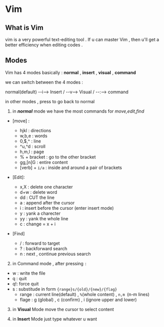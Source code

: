 # Vim 

## What is Vim

vim is a very powerful text-editing tool .
If u can master Vim , then u'll get a better efficiency when editing codes .

## Modes

Vim has 4 modes basically : **normal** , **insert** , **visual** , **command**

we can switch between the 4 modes :


normal(default) --i--> Insert / --v--> Visual / --:--> command

in other modes , press <Esc> to go back to normal

1. in ***normal*** mode we have the most commands for *move,edit,find*


- [move] : 
    - hjkl : directions
    - w,b,e : words
    - 0,$,^ : line
    - ^u,^d : scroll
    - h,m,l : page
    - % + bracket : go to the other bracket
    - gg,[n]G : entire content
    - [verb] + `i/a` : inside and around a pair of brackets

- [Edit]:
    - x,X : delete one character
    - d+w : delete word
    - dd  : CUT the line 
    - a   : append after the cursor
    - i   : insert before the cursor (enter insert mode)
    - y   : yank a charecter
    - yy  : yank the whole line
    - c<noun> : change <noun> = x + i

- [Find]
    - /<target> : forward to target
    - ?<target> : backforward search
    - n : next , continue previous search

 
 2. in Command mode , after pressing `:`
 
 - w : write the file 
 - q : quit 
 - q!: force quit
 - s : substitude in form `{range}s/{old}/{new}/{flag}`
    - range : current line(default) , `%`(whole content) , `n,m `(n-m lines)
    - flage : g (global) , c (confirm) , i (ignore upper and lower)

 3. in **Visual** Mode 
 move the cursor to select content

 4. in **Insert** Mode
    just type whatever u want 
    
